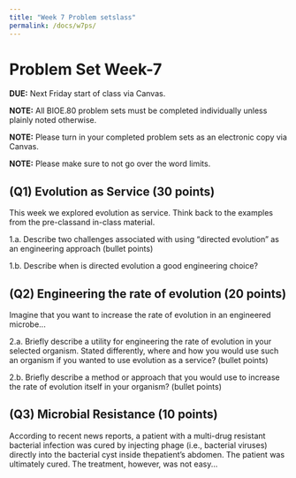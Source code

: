 ```yaml
---
title: "Week 7 Problem setslass"
permalink: /docs/w7ps/
---
```


# Problem Set Week-7

**DUE:** Next Friday start of class via Canvas.

**NOTE:** All BIOE.80 problem sets must be completed individually unless plainly noted otherwise.

**NOTE:** Please turn in your completed problem sets as an electronic copy via Canvas.

**NOTE:** Please make sure to not go over the word limits.


## (Q1) Evolution as Service (30 points)

This week we explored evolution as service. 
Think back to the examples from the pre-classand in-class material.

1.a. Describe two challenges associated with using “directed evolution” as an engineering approach (bullet points)

1.b. Describe when is directed evolution a good engineering choice? 


## (Q2) Engineering the rate of evolution (20 points)

Imagine that you want to increase the rate of evolution in an engineered microbe...

2.a. Briefly describe a utility for engineering the rate of evolution in your selected organism. 
Stated differently, where and how you would use such an organism if you wanted to use evolution as a service? 
(bullet points)

2.b. Briefly describe a method or approach that you would use to increase the rate of evolution itself in your organism?
(bullet points)


## (Q3) Microbial Resistance (10 points)

According to recent news reports, a patient with a multi-drug resistant bacterial infection was cured by injecting 
phage (i.e., bacterial viruses) directly into the bacterial cyst inside thepatient’s abdomen. 
The patient was ultimately cured. The treatment, however, was not easy...
